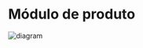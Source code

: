 # Módulo de produto

![diagram](https://www.plantuml.com/plantuml/svg/0/bLPDRnj73BthLqnrYGme5bhqr5DaosbZs8qJsJ1w4gWTMfvsTcOp7ugLmZ-cwC5eW9oCNdBi_h6IiwlrIbhLw4NQrP2SnqVoKQzy01TYhiM5ip9cGPpJbyPUxnjbCXqbYjiG2l_3QEJWu-52XTiuZnvTPar04mupcuz0EWLcgMCHHyVVlxpGOCBL-Tb8Gq0VwAVPiSqBQzY-eBjwlRFnBs-lBcVNRov_cfsT_7ZoysHmqEiTKqnG1jt0OnQT2gjPdj0CHV-yVAGdAmYGnqLqOCe7wDF1AIn1ZCIqSCeinBHsxBTS2d0W789Mdy09410PkSgWV2Z_J16ZZ-KVJbala4-j8ylgiB1EvAYIrUdrPPzG7jbe9BZLeAWOwyIOpeBj7_pU4wB9ld61Gf7z-E8DuwoXN-EStqxk2ekv82nr34_O5ye71z9w0j0LZmgoL1bZcF9J-P10GA7NMRRkUUqWnu_M_SQ_CUNbvrn0kiNHrwRVKE0TKHg00MNWhQ_uiiJK3NmILkHG80KqWQuaTsPMWiHzICcyGCTaiP-qhbyzJuEZOtvvNrLgCpHzE1Jj-8n3shpyOXI3sOGj1XC8S0GUnGavX1LPJ2xV7d3zXDYf83NqZ993puoqagpArtAmHgzc87Dbs7HSe258rNkgZ-EyAvzsyYXLc6rVnhMctwabrysofqPaLIKLR00jREIEpXGzyktAt5YNSzf_CodsgVLsO82KNIZ6KcNAckU1J44lkIx6BfjhXgah18sj164O9TvHizAp5NCmMMf4AjWQptrl4vCcupKetqPrnb4MD0coDGhxa7KQ2z8cecgXJDqKAAoJL39PdysvFmnG1W4NDFGm9B0Kw4D4CVZsdwy7Gn4B6WhAOF1TUiMG7TQ9FAKmZwikMjd0FKzgPPOQZk1ZG4VT14zrP83Q_WerqROHAq4gTWl2WoPZ7s-eY8G64xpxNkVmEIoiLwHlgpHdwQLyf5WjS3muulHYt1v54diVTU3netuZiMcKi-5wkzpRyyyxO__zRH5-1WlKGzU0OiqECHtMi19t2vf5druQmhemthVMpcG-a7EwwcZJY0NAceMT7FLt3gkMTwWXZP0UyiOe_ygfM1BMmisbohcy49oQSqrVBD5vSdXHBITS9XsWZKkCU19aG-Cjm8hQBAqjtXO76s0Jfns8-U5glT8OyuNrWVYOlZlho603FAFnFEPET6bBGoMD3_EPKwFZonmK-Nfkno6bgl66QixzwXOyTELN7HIPQqkZkBsDlR2q3vehS7ixRora5l3tg7V_86nkrjUqcXn-YCghjHjxRHZjxiuh3rk6pLdNfZYfDkDpBXiRZyhQtf3ik4y1EuVsUDtqZI9MGVPicCuObOo33WtlTP3k_V0VCTgBO8k6jdLgqITok_LoLo3MkRAyiSZzJ_TnBGgrGa9HFYRP9xMj8-tuF0rKXRRt2esaFwp_0W00)